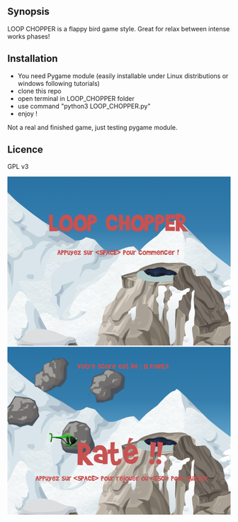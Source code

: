 ## Synopsis
LOOP CHOPPER is a flappy bird game style.
Great for relax between intense works phases!

## Installation
- You need Pygame module (easily installable under Linux distributions or windows following tutorials)
- clone this repo
- open terminal in LOOP_CHOPPER folder
- use command "python3 LOOP_CHOPPER.py"
- enjoy !

Not a real and finished game, just testing pygame module.

## Licence
GPL v3

![capture1.png](/assets/capture1.png)![capture2.png](/assets/capture2.png)
